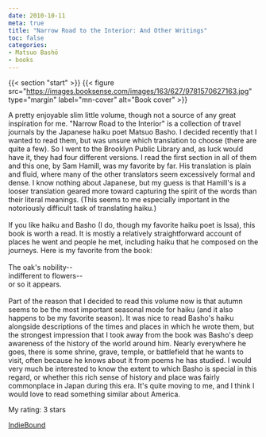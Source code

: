 ```yaml
---
date: 2010-10-11
meta: true
title: "Narrow Road to the Interior: And Other Writings"
toc: false
categories:
- Matsuo Bashō
- books
---
```


{{< section "start" >}}
{{< figure src="https://images.booksense.com/images/163/627/9781570627163.jpg" type="margin" label="mn-cover" alt="Book cover" >}}

A pretty enjoyable slim little volume, though not a source of any great inspiration for me. "Narrow Road to the Interior" is a collection of travel journals by the Japanese haiku poet Matsuo Basho. I decided recently that I wanted to read them, but was unsure which translation to choose (there are quite a few). So I went to the Brooklyn Public Library and, as luck would have it, they had four different versions. I read the first section in all of them and this one, by Sam Hamill, was my favorite by far. His translation is plain and fluid, where many of the other translators seem excessively formal and dense. I know nothing about Japanese, but my guess is that Hamill's is a looser translation geared more toward capturing the spirit of the words than their literal meanings. (This seems to me especially important in the notoriously difficult task of translating haiku.)<br /><br />If you like haiku and Basho (I do, though my favorite haiku poet is Issa), this book is worth a read. It is mostly a relatively straightforward account of places he went and people he met, including haiku that he composed on the journeys. Here is my favorite from the book:<br /><br />The oak's nobility--<br />indifferent to flowers--<br />or so it appears.<br /><br />Part of the reason that I decided to read this volume now is that autumn seems to be the most important seasonal mode for haiku (and it also happens to be my favorite season). It was nice to read Basho's haiku alongside descriptions of the times and places in which he wrote them, but the strongest impression that I took away from the book was Basho's deep awareness of the history of the world around him. Nearly everywhere he goes, there is some shrine, grave, temple, or battlefield that he wants to visit, often because he knows about it from poems he has studied. I would very much be interested to know the extent to which Basho is special in this regard, or whether this rich sense of history and place was fairly commonplace in Japan during this era. It's quite moving to me, and I think I would love to read something similar about America.

My rating: 3 stars  

[IndieBound](https://www.indiebound.org/book/9781570627163)
